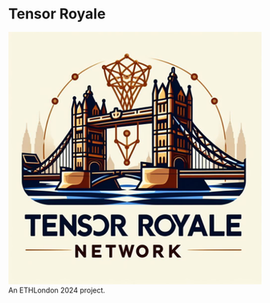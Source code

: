 # Tensor Royale 

![alt text](https://raw.githubusercontent.com/505-solutions/tensor-royale/66de27426605fc0db4d064a2e7b38eba6a5af849/assets/logo.png)
An ETHLondon 2024 project.
